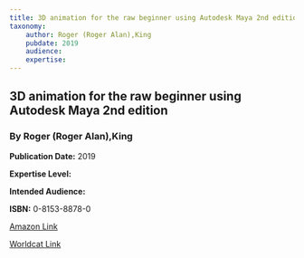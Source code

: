 ```yaml
---
title: 3D animation for the raw beginner using Autodesk Maya 2nd edition
taxonomy:
	author: Roger (Roger Alan),King
	pubdate: 2019
	audience: 
	expertise: 
---
```

## 3D animation for the raw beginner using Autodesk Maya 2nd edition
### By Roger (Roger Alan),King


**Publication Date:** 2019

**Expertise Level:** 

**Intended Audience:** 

**ISBN:** 0-8153-8878-0

[Amazon Link]()

[Worldcat Link]()